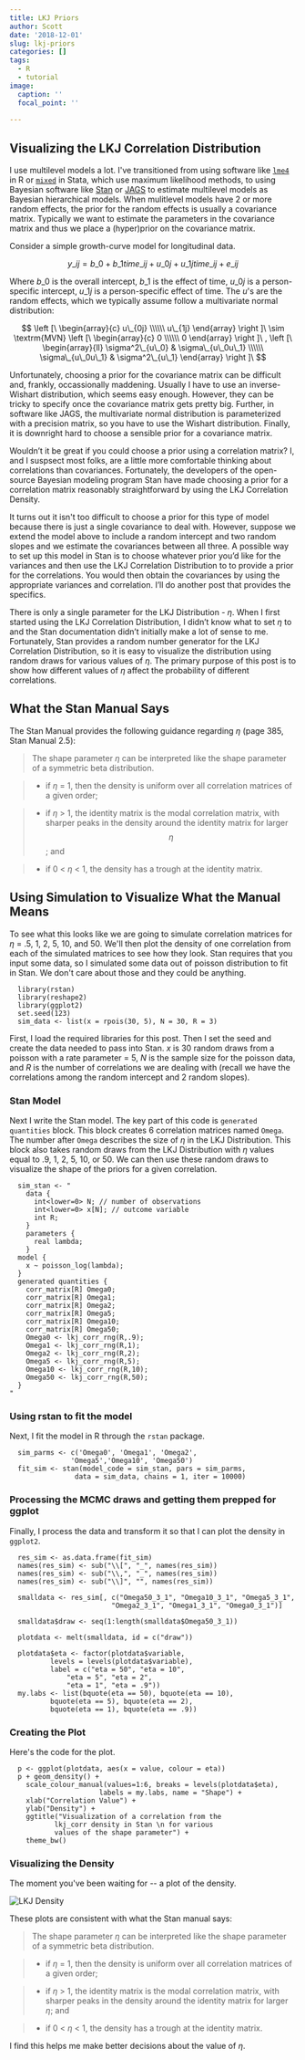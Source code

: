 ```yaml
---
title: LKJ Priors
author: Scott
date: '2018-12-01'
slug: lkj-priors
categories: []
tags:
  - R
  - tutorial
image:
  caption: ''
  focal_point: ''
  
---
```


## Visualizing the LKJ Correlation Distribution

I use multilevel models a lot. I've transitioned from using software like [`lme4`](http://cran.r-project.org/web/packages/lme4/index.html) in R or [`mixed`](http://www.stata.com/manuals13/me.pdf) in Stata, which use maximum likelihood methods, to using Bayesian software like [Stan](http://mc-stan.org) or [JAGS](http://mcmc-jags.sourceforge.net) to estimate multilevel models as Bayesian hierarchical models. When mulitlevel models have 2 or more random effects, the prior for the random effects is usually a covariance matrix. Typically we want to estimate the parameters in the covariance matrix and thus we place a (hyper)prior on the covariance matrix.  

Consider a simple growth-curve model for longitudinal data.  

$$
y\_{ij} = b\_0 + b\_1time\_{ij} + u\_{0j} + u\_{1j}time\_{ij} + e\_{ij}
$$

Where $b\_0$ is the overall intercept, $b\_1$ is the effect of time, $u\_{0j}$ is a person-specific intercept, $u\_{1j}$ is a person-specific effect of time. The $u$'s are the random effects, which we typically assume follow a multivariate normal distribution:

$$
\left [\
        \begin{array}{c}
            u\_{0j} \\\\\\
            u\_{1j}
        \end{array}
    \right ]\
    \sim
    \textrm{MVN}
    \left [\
        \begin{array}{c}
            0 \\\\\\
            0
        \end{array}
    \right ]\ ,
    \left [\
        \begin{array}{ll}
            \sigma^2\_{u\_0} & \sigma\_{u\_0u\_1} \\\\\\
            \sigma\_{u\_0u\_1} & \sigma^2\_{u\_1}
        \end{array}
    \right ]\  
$$ 

Unfortunately, choosing a prior for the covariance matrix can be difficult and, frankly, occassionally maddening. Usually I have to use an inverse-Wishart distribution, which seems easy enough. However, they can be tricky to specify once the covariance matrix gets pretty big. Further, in software like JAGS, the multivariate normal distribution is parameterized with a precision matrix, so you have to use the Wishart distribution. Finally, it is downright hard to choose a sensible prior for a covariance matrix.

Wouldn’t it be great if you could choose a prior using a correlation matrix? I, and I suspsect most folks, are a little more comfortable thinking about correlations than covariances. Fortunately, the developers of the open-source Bayesian modeling program Stan have made choosing a prior for a correlation matrix reasonably straightforward by using the LKJ Correlation Density.

It turns out it isn't too difficult to choose a prior for this type of model because there is just a single covariance to deal with. However, suppose we extend the model above to include a random intercept and two random slopes and we estimate the covariances between all three. A possible way to set up this model in Stan is to choose whatever prior you’d like for the variances and then use the LKJ Correlation Distribution to to provide a prior for the correlations. You would then obtain the covariances by using the appropriate variances and correlation. I’ll do another post that provides the specifics.

There is only a single parameter for the LKJ Distribution - $\eta$. When I first started using the LKJ Correlation Distribution, I didn’t know what to set $\eta$ to and the Stan documentation didn’t initially make a lot of sense to me. Fortunately, Stan provides a random number generator for the LKJ Correlation Distribution, so it is easy to visualize the distribution using random draws for various values of $\eta$. The primary purpose of this post is to show how different values of $\eta$ affect the probability of different correlations.

## What the Stan Manual Says

The Stan Manual provides the following guidance regarding $\eta$ (page 385, Stan Manual 2.5):

> The shape parameter $\eta$ can be interpreted like the shape parameter of a symmetric
beta distribution.

> * if $\eta$ = 1, then the density is uniform over all correlation matrices of a given order;

> * if $\eta$ > 1, the identity matrix is the modal correlation matrix, with sharper peaks in the density around the identity matrix for larger $$\eta$$; and

> * if 0 < $\eta$ < 1, the density has a trough at the identity matrix.

## Using Simulation to Visualize What the Manual Means

To see what this looks like we are going to simulate correlation matrices for $\eta$ = .5, 1, 2, 5, 10, and 50. We'll then plot the density of one correlation from each of the simulated matrices to see how they look. Stan requires that you input some data, so I simulated some data out of poisson distribution to fit in Stan. We don't care about those and they could be anything.

```
  library(rstan)
  library(reshape2)
  library(ggplot2)
  set.seed(123)
  sim_data <- list(x = rpois(30, 5), N = 30, R = 3) 
```

First, I load the required libraries for this post. Then I set the seed and create the data needed to pass into Stan. $x$ is 30 random draws from a poisson with a rate parameter = 5, $N$ is the sample size for the poisson data, and $R$ is the number of correlations we are dealing with (recall we have the correlations among the random intercept and 2 random slopes).

### Stan Model

Next I write the Stan model. The key part of this code is `generated quantities` block. This block creates 6 correlation matrices named `Omega`. The number after `Omega` describes the size of $\eta$ in the LKJ Distribution. This block also takes random draws from the LKJ Distribution with $\eta$ values equal to .9, 1, 2, 5, 10, or 50. We can then use these random draws to visualize the shape of the priors for a given correlation.

```
  sim_stan <- "
    data {
      int<lower=0> N; // number of observations
      int<lower=0> x[N]; // outcome variable
      int R;
    }
    parameters {
      real lambda;
    }
  model {
    x ~ poisson_log(lambda);  
  }
  generated quantities {
    corr_matrix[R] Omega0;
    corr_matrix[R] Omega1;
    corr_matrix[R] Omega2;
    corr_matrix[R] Omega5;
    corr_matrix[R] Omega10;
    corr_matrix[R] Omega50;
    Omega0 <- lkj_corr_rng(R,.9);
    Omega1 <- lkj_corr_rng(R,1);
    Omega2 <- lkj_corr_rng(R,2);
    Omega5 <- lkj_corr_rng(R,5);
    Omega10 <- lkj_corr_rng(R,10);
    Omega50 <- lkj_corr_rng(R,50);
  }
"
```

### Using rstan to fit the model

Next, I fit the model in R through the `rstan` package.

```
  sim_parms <- c('Omega0', 'Omega1', 'Omega2',
	  		   'Omega5','Omega10', 'Omega50')
  fit_sim <- stan(model_code = sim_stan, pars = sim_parms,
                data = sim_data, chains = 1, iter = 10000)
```

### Processing the MCMC draws and getting them prepped for ggplot

Finally, I process the data and transform it so that I can plot the density in `ggplot2`. 

```
  res_sim <- as.data.frame(fit_sim)
  names(res_sim) <- sub("\\[", "_", names(res_sim))
  names(res_sim) <- sub("\\,", "_", names(res_sim))
  names(res_sim) <- sub("\\]", "", names(res_sim))

  smalldata <- res_sim[, c("Omega50_3_1", "Omega10_3_1", "Omega5_3_1",
                         "Omega2_3_1", "Omega1_3_1", "Omega0_3_1")]

  smalldata$draw <- seq(1:length(smalldata$Omega50_3_1))

  plotdata <- melt(smalldata, id = c("draw"))

  plotdata$eta <- factor(plotdata$variable, 
		  levels = levels(plotdata$variable), 
		  label = c("eta = 50", "eta = 10", 
			  "eta = 5", "eta = 2", 
			  "eta = 1", "eta = .9"))
  my.labs <- list(bquote(eta == 50), bquote(eta == 10),
		  bquote(eta == 5), bquote(eta == 2),
		  bquote(eta == 1), bquote(eta == .9))
```

### Creating the Plot

Here's the code for the plot.

```
  p <- ggplot(plotdata, aes(x = value, colour = eta))
  p + geom_density() +
    scale_colour_manual(values=1:6, breaks = levels(plotdata$eta),
                      labels = my.labs, name = "Shape") +
    xlab("Correlation Value") +
    ylab("Density") +
    ggtitle("Visualization of a correlation from the 
  		   lkj_corr density in Stan \n for various 
		   values of the shape parameter") + 
    theme_bw()
```

### Visualizing the Density

The moment you've been waiting for -- a plot of the density.

![LKJ Density](/img/lkj_prior.png)

These plots are consistent with what the Stan manual says:

> The shape parameter $\eta$ can be interpreted like the shape parameter of a symmetric
beta distribution.

> * if $\eta$ = 1, then the density is uniform over all correlation matrices of a given order;

> * if $\eta$ > 1, the identity matrix is the modal correlation matrix, with sharper peaks in the density around the identity matrix for larger $\eta$; and

> * if 0 < $\eta$ < 1, the density has a trough at the identity matrix.

I find this helps me make better decisions about the value of $\eta$.
